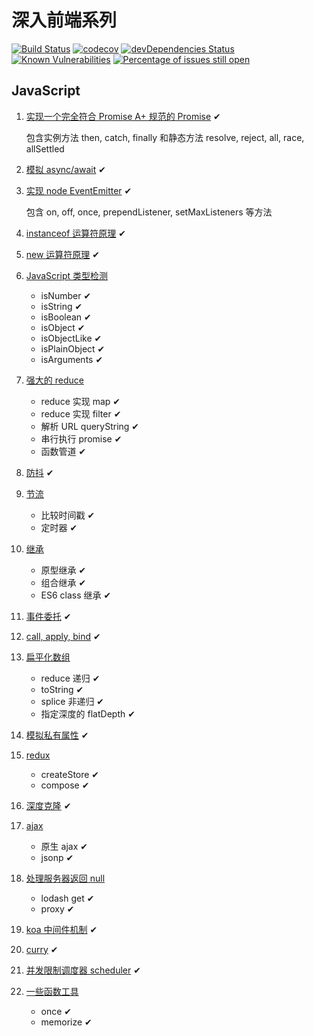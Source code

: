 # 深入前端系列

[![Build Status](https://travis-ci.org/tjx666/deep-in-fe.svg?branch=master)](https://travis-ci.org/tjx666/deep-in-fe) [![codecov](https://codecov.io/gh/tjx666/deep-in-fe/branch/master/graph/badge.svg)](https://codecov.io/gh/tjx666/deep-in-fe) [![devDependencies Status](https://david-dm.org/tjx666/deep-in-fe/dev-status.svg)](https://david-dm.org/tjx666/deep-in-fe?type=dev) [![Known Vulnerabilities](https://snyk.io/test/github/tjx666/deep-in-fe/badge.svg?targetFile=package.json)](https://snyk.io/test/github/tjx666/deep-in-fe?targetFile=package.json) [![Percentage of issues still open](https://isitmaintained.com/badge/open/tjx666/deep-in-fe.svg)](http://isitmaintained.com/project/tjx666/deep-in-fe)

## JavaScript

1. [实现一个完全符合 Promise A+ 规范的 Promise](https://github.com/tjx666/deep-in-fe/tree/master/src/promise) ✔

   包含实例方法 then, catch, finally 和静态方法 resolve, reject, all, race, allSettled

2. [模拟 async/await](https://github.com/tjx666/deep-in-fe/tree/master/src/co) ✔

3. [实现 node EventEmitter](https://github.com/tjx666/deep-in-fe/tree/master/src/eventEmitter) ✔

   包含 on, off, once, prependListener, setMaxListeners 等方法

4. [instanceof 运算符原理](https://github.com/tjx666/deep-in-fe/tree/master/src/instanceof) ✔

5. [new 运算符原理](https://github.com/tjx666/deep-in-fe/tree/master/src/new) ✔

6. [JavaScript 类型检测](https://github.com/tjx666/deep-in-fe/tree/master/src/is)

   - isNumber ✔
   - isString ✔
   - isBoolean ✔
   - isObject ✔
   - isObjectLike ✔
   - isPlainObject ✔
   - isArguments ✔

7. [强大的 reduce](https://github.com/tjx666/deep-in-fe/tree/master/src/powerfulReduce)

   - reduce 实现 map ✔
   - reduce 实现 filter ✔
   - 解析 URL queryString ✔
   - 串行执行 promise ✔
   - 函数管道 ✔

8. [防抖](https://github.com/tjx666/deep-in-fe/tree/master/src/debounce) ✔

9. [节流](https://github.com/tjx666/deep-in-fe/tree/master/src/throttle)

   - 比较时间戳 ✔
   - 定时器 ✔

10. [继承](https://github.com/tjx666/deep-in-fe/tree/master/src/extends)

    - 原型继承 ✔
    - 组合继承 ✔
    - ES6 class 继承 ✔

11. [事件委托](https://github.com/tjx666/deep-in-fe/tree/master/src/eventDelegation) ✔

12. [call, apply, bind](https://github.com/tjx666/deep-in-fe/tree/master/src/callApplyBind) ✔

13. [扁平化数组](https://github.com/tjx666/deep-in-fe/tree/master/src/flat)

    - reduce 递归 ✔
    - toString ✔
    - splice 非递归 ✔
    - 指定深度的 flatDepth ✔

14. [模拟私有属性](https://github.com/tjx666/deep-in-fe/tree/master/src/privateProperty) ✔

15. [redux](https://github.com/tjx666/deep-in-fe/tree/master/src/redux)

    - createStore ✔
    - compose ✔

16. [深度克隆](https://github.com/tjx666/deep-in-fe/tree/master/src/cloneDeep) ✔

17. [ajax](https://github.com/tjx666/deep-in-fe/tree/master/src/ajax)

    - 原生 ajax ✔
    - jsonp ✔

18. [处理服务器返回 null](https://github.com/tjx666/deep-in-fe/tree/master/src/safeGet)

    - lodash get ✔
    - proxy ✔

19. [koa 中间件机制](https://github.com/tjx666/deep-in-fe/tree/master/src/koaMiddleware) ✔

20. [curry](https://github.com/tjx666/deep-in-fe/tree/master/src/curry) ✔

21. [并发限制调度器 scheduler](https://github.com/tjx666/deep-in-fe/tree/master/src/scheduler) ✔

22. [一些函数工具](https://github.com/tjx666/deep-in-fe/tree/master/src/scheduler)

    - once ✔
    - memorize ✔
